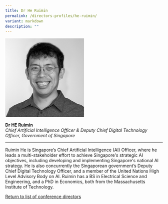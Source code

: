 ```yaml
---
title: Dr He Ruimin
permalink: /directors-profiles/he-ruimin/
variant: markdown
description: ""
---
```

<div style="width:50%"><img src="/images/People/he_ruimin.jpeg" alt="Dr He Ruimin"></div>

**Dr HE Ruimin**<br>*Chief Artificial Intelligence Officer &amp; Deputy Chief Digital Technology Officer, Government of Singapore*<br>

---

Ruimin He is Singapore’s Chief Artificial Intelligence (AI) Officer, where he leads a multi-stakeholder effort to achieve Singapore's strategic AI objectives, including developing and implementing Singapore's national AI strategy. He is also concurrently the Singaporean government’s Deputy Chief Digital Technology Officer, and a member of the United Nations High Level Advisory Body on AI. Ruimin has a BS in Electrical Science and Engineering, and a PhD in Economics, both from the Massachusetts Institute of Technology.

[Return to list of conference directors](/directors)